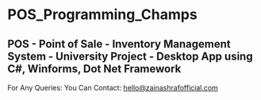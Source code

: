 # POS_Programming_Champs
## POS - Point of Sale - Inventory Management System - University Project - Desktop App using C#, Winforms, Dot Net Framework
For Any Queries: You Can Contact: <a href="mailto:hello@zainashrafofficial.com">hello@zainashrafofficial.com</a>

